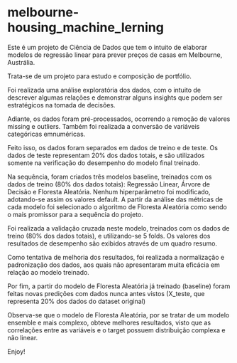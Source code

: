 # melbourne-housing_machine_lerning

Este é um projeto de Ciência de Dados que tem o intuito de elaborar modelos de regressão linear para prever preços de casas em Melbourne, Austrália.

Trata-se de um projeto para estudo e composição de portfólio.

Foi realizada uma análise exploratória dos dados, com o intuito de descrever algumas relações e demonstrar alguns insights que podem ser estratégicos na tomada de decisões.

Adiante, os dados foram pré-processados, ocorrendo a remoção de valores missing e outliers. Também foi realizada a conversão de variáveis categóricas emnuméricas.

Feito isso, os dados foram separados em dados de treino e de teste. Os dados de teste representam 20% dos dados totais, e são utilizados somente na verificação do desempenho do modelo final treinado.

Na sequência, foram criados três modelos baseline, treinados com os dados de treino (80% dos dados totais): Regressão Linear, Árvore de Decisão e Floresta Aleatória. Nenhum hiperparâmetro foi modificado, adotando-se assim os valores default. A partir da análise das métricas de cada modelo foi selecionado o algoritmo de Floresta Aleatória como sendo o mais promissor para a sequência do projeto.

Foi realizada a validação cruzada neste modelo, treinados com os dados de treino (80% dos dados totais), e utilizando-se 5 folds.
Os valores dos resultados de desempenho são exibidos através de um quadro resumo.

Como tentativa de melhoria dos resultados, foi realizada a normalização e padronização dos dados, aos quais não apresentaram muita eficácia em relação ao modelo treinado.

Por fim, a partir do modelo de Floresta Aleatória já treinado (baseline) foram feitas novas predições com dados nunca antes vistos (X_teste, que representa 20% dos dados do dataset original)

Observa-se que o modelo de Floresta Aleatória, por se tratar de um modelo ensemble e mais complexo, obteve melhores resultados, visto que as correlações entre as variáveis e o target possuem distribuição complexa e não linear.

Enjoy!
